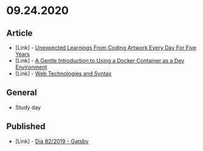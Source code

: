 # 09.24.2020

## Article

- \[Link\] - [Unexpected Learnings From Coding Artwork Every Day For Five Years](https://www.smashingmagazine.com/2020/09/learnings-coding-artwork/)
- \[Link\] - [A Gentle Introduction to Using a Docker Container as a Dev Environment](https://css-tricks.com/a-gentle-introduction-to-using-a-docker-container-as-a-dev-environment/)
- \[Link\] - [Web Technologies and Syntax](https://css-tricks.com/web-technologies-and-syntax/)

## General

- Study day

## Published

- \[Link\] - [Dia 82/2019 - Gatsby](https://nerdcalistenico.com.br/hemersonvianna/artigos/daysofcode/2019/dia-82-gatsby/)
